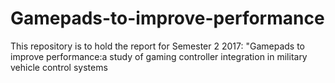 # Gamepads-to-improve-performance
This repository is to hold the report for Semester 2 2017: 
"Gamepads to improve performance:a study of gaming controller
integration in military vehicle control systems
